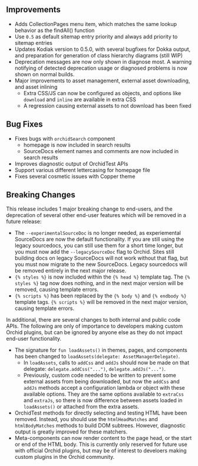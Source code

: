 
## Improvements

- Adds CollectionPages menu item, which matches the same lookup behavior as the findAll() function
- Use `0.5` as default sitemap entry priority and always add priority to sitemap entries
- Updates Kodiak version to 0.5.0, with several bugfixes for Dokka output, and preparation for generation of class
    hierarchy diagrams (still WIP)
- Deprecation messages are now only shown in diagnose most. A warning notifying of detected deprecation usage or 
    diagnosed problems is now shown on normal builds.
- Major improvements to asset management, external asset downloading, and asset inlining
    - Extra CSS/JS can now be configured as objects, and options like `download` and `inline` are available in extra CSS
    - A regression causing external assets to not download has been fixed

## Bug Fixes

- Fixes bugs with `orchidSearch` component
    - homepage is now included in search results
    - SourceDocs element names and comments are now included in search results
- Improves diagnostic output of OrchidTest APIs
- Support various different lettercasing for homepage file
- Fixes several cosmetic issues with Copper theme

## Breaking Changes

This release includes 1 major breaking change to end-users, and the deprecation of several other end-user features which
will be removed in a future release:

- The `--experimentalSourceDoc` is no longer needed, as experiemental SourceDocs are now the default functionality. If 
    you are still using the legacy sourcedocs, you can still use them for a short time longer, but you must now add the 
    `--legacySourceDoc` flag to Orchid. Sites still building docs on legacy SourceDocs will not work without that flag, 
    but you must now migrate to the new SourceDocs. Legacy sourcedocs will be removed entirely in the next major 
    release.
- `{% styles %}` is now included within the `{% head %}` template tag. The `{% styles %}` tag now does nothing, and in 
    the next major version will be removed, causing template errors.
- `{% scripts %}` has been replaced by the  `{% body %}` and `{% endbody %}` template tags. `{% scripts %}` will be 
    removed in the next major version, causing template errors.

In additional, there are several changes to both internal and public code APIs. The following are only of importance to
developers making custom Orchid plugins, but can be ignored by anyone else as they do not impact end-user functionality.

- The signature for `fun loadAssets()` in themes, pages, and components has been changed to 
    `loadAssets(delegate: AssetManagerDelegate)`. 
    - In `loadAssets`, calls to `addCss` and `addJs` should now be made on that delegate: `delegate.addCss("...")`, 
        `delegate.addJs("...")`.
    - Previously, custom code needed to be written to prevent some external assets from being downloaded, but now the 
        `addCss` and `addJs` methods accept a configuration lambda or object with these available options. They are the 
        same options available to `extraCss` and `extraJs`, so there is now difference between assets loaded in 
        `loadAssets()` or attached from the extra assets.
- OrchidTest methods for directly selecting and testing HTML have been removed. Instead, you should use the 
    `htmlHeadMatches` and `htmlBodyMatches` methods to build DOM subtrees. However, diagnostic output is greatly 
    improved for these matchers. 
- Meta-components can now render content to the page head, or the start or end of the HTML body. This is currently only 
    reserved for future use with official Orchid plugins, but may be of interest to develoers making custom plugins in 
    the Orchid community.
